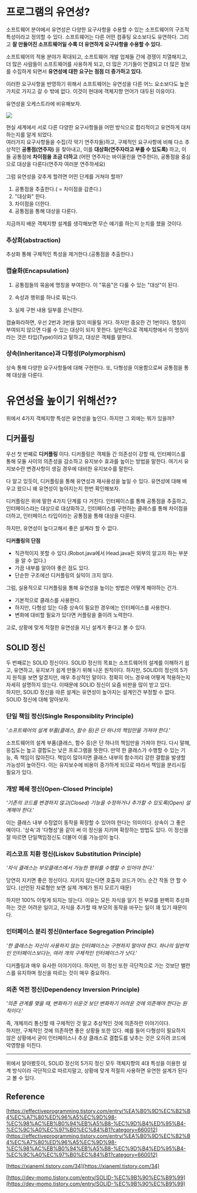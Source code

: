 # 프로그램의 유연성?

소프트웨어 분야에서 유연성은 다양한 요구사항을 수용할 수 있는 소프트웨어의 구조적 특성이라고 정의할 수 있다. 소프트웨어는 다른 어떤 컴퓨팅 요소보다도 유연하다. 그리고 **잘 만들어진 소프트웨어일 수록 더 유연하게 요구사항을 수용할 수 있다.**  

소프트웨어의 적용 분야가 확대되고, 소프트웨어 개발 업체들 간에 경쟁이 치열해지고, 더 많은 사람들이 소프트웨어를 사용하게 되고, 더 많은 기기들이 연결되고 더 많은 정보를 수집하게 되면서 **유연성에 대한 요구는 점점 더 증가하고 있다.**  

이러한 요구사항을 반영하기 위해서 소프트웨어는 유연성을 다른 어느 요소보다도 높은 가치로 가지고 갈 수 밖에 없다. 이것이 현대에 객체지향 언어가 대두된 이유이다.  

유연성을 오케스트라에 비유해보자.

![](https://t1.daumcdn.net/cfile/tistory/2438F53A581B2FA72C)

현실 세계에서 서로 다른 다양한 요구사항들을 어떤 방식으로 합리적이고 유연하게 대처하는지를 알게 되었다.   
여러가지 요구사항들을 수집(각 악기 연주자들)하고, 구체적인 요구사항에 비해 다소 추상적인 **공통점(연주자)** 을 찾아내고, 이를 **대상화(연주자라고 부를 수 있도록)** 하고, 이들 공통점에 **차이점을 조금 더하고** (어떤 연주자는 바이올린을 연주한다), 공통점을 중심으로 대상을 다룬다(연주자 여러분 연주하세요)

그럼 유연성을 갖추게 할려면 어떤 단계를 거쳐야 할까?

1. 공통점을 추출한다.( = 차이점을 감춘다.)
2. "대상화" 한다.
3. 차이점을 더한다.
4. 공통점을 통해 대상을 다룬다.

지금까지 배운 객체지향 설계를 생각해보면 무슨 얘기를 하는지 눈치를 챘을 것이다. 

### 추상화(abstraction)

추상화 통해 구체적인 특성을 제거한다.(공통점을 추출한다.)

### 캡슐화(Encapsulation)

1. 공통점들의 묶음에 명칭을 부여한다. 이 "묶음"은 다룰 수 있는 "대상"이 된다.

2. 속성과 행위를 하나로 묶는다.

3. 실제 구현 내용 일부를 은닉한다.

캡슐화라하면, 우선 2번과 3번을 많이 떠올릴 거다. 하지만 중요한 건 1번이다. 명칭이 부여되지 않으면 다룰 수 있는 대상이 되지 못한다. 일반적으로 객체지향에서 이 명칭이라는 것은 타입(Type)이라고 말하고, 대상은 객체를 말한다. 

### 상속(Inheritance)과 다형성(Polymorphism)

상속 통해 다양한 요구사항들에 대해 구현한다. 또, 다형성을 이용함으로써 공통점을 통해 대상을 다룬다. 


# 유연성을 높이기 위해선??

위에서 4가지 객체지향 특성은 유연성을 높인다. 하지만 그 외에는 뭐가 있을까?

## 디커플링
우선 첫 번째로 **디커플링** 이다. 디커플링은 객체들 간 의존성이 강할 때, 인터페이스를 통해 모듈 사이의 의존성을 감소하고 유지보수 효과를 높이는 방법을 말한다. 여기서 유지보수란 변경사항이 생길 경우에 대비한 유지보수를 말한다. 

다 알고 있듯이, 디커플링을 통해 유연성과 재사용성을 높일 수 있다. 유연성에 대해 배우고 왔으니 왜 유연성이 높아지는지 한번 확인해보자. 

디커플링은 위에 말한 4가지 단계를 다 거친다. 인터페이스를 통해 공통점을 추출하고, 인터페이스라는 대상으로 대상화하고, 인터페이스를 구현하는 클래스를 통해 차이점을 더하고, 인터페이스 타입이라는 공통점을 통해 대상을 다룬다. 

하지만, 유연성이 높다고해서 좋은 설계라 할 수 없다. 

**디커플링의 단점**

+ 직관적이지 못할 수 있다.(Robot.java에서 Head.java든 외부의 알고자 하는 부분을 알 수 없다.)
+ 가끔 내부를 알아야 좋은 점도 있다. 
+ 단순한 구조에선 디커플링의 실익이 크지 않다.

그럼, 실용적으로 디커플링을 통해 유연성을 높이는 방법은 어떻게 해야하는 건가.

+ 기본적으로 클래스를 사용한다.
+ 하지만, 다형성 있는 다중 상속이 필요한 경우에는 인터페이스를 사용한다.
+ 변화에 대비할 필요가 있다면 커플링을 줄이려 노력한다. 

고로, 상황에 맞게 적절한 유연성을 지닌 설계가 좋다고 볼 수 있다.

## SOLID 정신
두 번째로는 SOLID 정신이다. SOLID 정신의 목표는 소프트웨어의 설계를 이해하기 쉽고, 유연하고, 유지보가 쉽게 만들기 위해 나온 원칙이다. 하지만, SOLID의 정신의 5가지 원칙을 보면 알겠지만, 매우 추상적인 말이다. 정확히 어느 경우에 어떻게 적용하는지 자세히 설명하지 않는다. 이때문에 SOLID 정신이 요즘 비판을 많이 받고 있다.   
하지만, SOLID 정신을 따른 설계는 유연성이 높아지는 설계인건 부정할 수 없다. SOLID 정신에 대해 알아보자. 

### 단일 책임 정신(Single Responsiblity Principle)

*'소프트웨어의 설계 부품(클래스, 함수 등)은 단 하나의 책임만을 가져야 한다.'*

소프트웨어의 설계 부품(클래스, 함수 등)은 단 하나의 책임만을 가져야 한다. 다시 말해, 응집도는 높고 결합도는 낮은 프로그램을 뜻한다. 만약 한 클래스가 수행할 수 있는 기능, 즉 책임이 많아진다. 책임이 많아지면 클래스 내부의 함수끼리 강한 결합을 발생할 가능성이 높아진다. 이는 유지보수에 비용이 증가하게 되므로 따라서 책임을 분리시킬 필요가 있다.

### 개방 폐쇄 정신(Open-Closed Principle)

*'기존의 코드를 변경하지 않고(Closed) 기능을 수정하거나 추가할 수 있도록(Open) 설계해야 한다.'*

이는 클래스 내부 수정없이 동작을 확장할 수 있어야 한다는 의미이다. 상속이 그 좋은 예이다. '상속'과 '다형성'을 같이 써 이 정신을 지키며 확장하는 방법도 있다. 이 정신을 잘 따르면 단일책임정신도 더불어 이룰 가능성이 높다. 

### 리스코프 치환 정신(Liskov Substitution Principle)

*'자식 클래스는 부모클래스에서 가능한 행위를 수행할 수 있어야 한다.'*

당연히 지키면 좋은 정신이다. 지키지 않는다면 호출자 코드가 어느 순간 작동 안 할 수 있다. (선언된 자료형만 보면 실제 개체가 뭔지 모르기 때문)

하지만 100% 이렇게 되지는 않는다. 이유는 모든 자식을 알기 전 부모를 완벽히 추상화하는 것은 어려운 일이고, 자식을 추가할 때 부모의 동작을 바꾸는 일이 꽤 있기 때문이다.

### 인터페이스 분리 정신(Interface Segregation Principle)

*'한 클래스는 자신이 사용하지 않는 인터페이스는 구현하지 말아야 한다. 하나의 일반적인 인터페이스보다는, 여러 개의 구체적인 인터페이스가 낫다.'*

디커플링과 매우 유사한 이야기이다. 하지만, 이 정신 또한 극단적으로 가는 것보단 밸런스를 유지하며 정신을 따르는 것이 매우 중요하다. 

### 의존 역전 정신(Dependency Inversion Principle)

*'의존 관계를 맺을 때, 변화하기 쉬운것 보단 변화하기 어려운 것에 의존해야 한다는 원칙이다.'*

즉, 개체끼리 통신할 때 구체적인 것 말고 추상적인 것에 의존하란 이야기이다.  
하지만, 구체적인 것에 의존하면 좋은 상황들 또한 있다. 예를 들어 다형성이 필요하지 않은 상황에서 굳이 인터페이스나 추상 클래스로 결합도를 낮추는 것은 오히려 코드에 악영향을 미친다.

----

위에서 알아봤듯이, SOLID 정신의 5가지 정신 모두 객체지향의 4대 특성을 이용한 설계 방식이라 극단적으로 따르지말고, 상황에 맞게 적절히 사용하면 유연한 설계가 된다고 볼 수 있다. 




## Reference

[https://effectiveprogramming.tistory.com/entry/%EA%B0%9D%EC%B2%B4%EC%A7%80%ED%96%A5%EC%9D%98-%EC%98%AC%EB%B0%94%EB%A5%B8-%EC%9D%B4%ED%95%B4-%EC%9C%A0%EC%97%B0%EC%84%B1?category=660012](https://effectiveprogramming.tistory.com/entry/%EA%B0%9D%EC%B2%B4%EC%A7%80%ED%96%A5%EC%9D%98-%EC%98%AC%EB%B0%94%EB%A5%B8-%EC%9D%B4%ED%95%B4-%EC%9C%A0%EC%97%B0%EC%84%B1?category=660012)

[https://xianeml.tistory.com/34](https://xianeml.tistory.com/34)

[https://dev-momo.tistory.com/entry/SOLID-%EC%9B%90%EC%B9%99](https://dev-momo.tistory.com/entry/SOLID-%EC%9B%90%EC%B9%99)